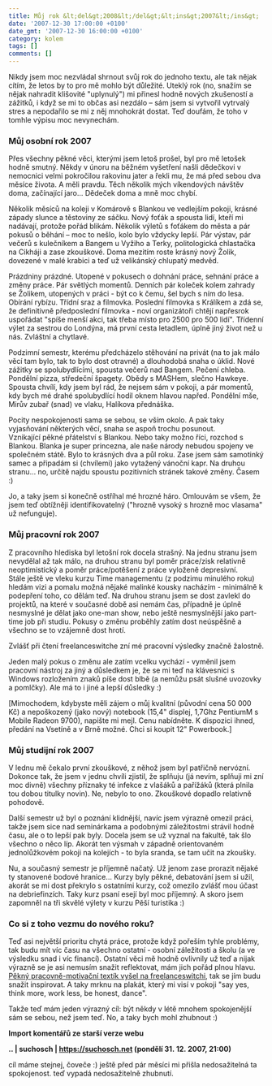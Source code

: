 ```yaml
---
title: Můj rok &lt;del&gt;2008&lt;/del&gt;&lt;ins&gt;2007&lt;/ins&gt;
date: '2007-12-30 17:00:00 +0100'
date_gmt: '2007-12-30 16:00:00 +0100'
category: kolem
tags: []
comments: []
---
```

<p>Nikdy jsem moc nezvládal shrnout svůj rok do jednoho textu, ale tak nějak cítím, že letos by to pro mě mohlo být důležité. Uteklý rok (no, snažím se nějak nahradit klišovité "uplynulý") mi přinesl hodně nových zkušeností a zážitků, i když se mi to občas asi nezdálo &ndash; sám jsem si vytvořil vytrvalý stres a nepodařilo se mi z něj mnohokrát dostat. Teď doufám, že toho v tomhle výpisu moc nevynechám.</p>
<h3>Můj osobní rok 2007</h3>
<p>Přes všechny pěkné věci, kterými jsem letoš prošel, byl pro mě letošek hodně smutný. Někdy v únoru na běžném vyšetření našli dědečkovi v nemocnici velmi pokročilou rakovinu jater a řekli mu, že má před sebou dva měsíce života. A měli pravdu. Těch několik mých víkendových návštěv doma, začínající jaro... Dědeček doma a mně moc chybí.</p>
<p>
Několik měsíců na koleji v Komárově s Blankou ve vedlejším pokoji, krásné západy slunce a těstoviny ze sáčku. Nový foťák a spousta lidí, kteří mi nadávají, protože pořád blikám. Několik výletů s foťákem do města a pár pokusů o běhání &ndash; moc to nešlo, kolo bylo vždycky lepší. Pár výstav, pár večerů s kulečníkem a Bangem u Vyžiho a Terky, politologická chlastačka na Cikháji a zase zkouškové. Doma mezitím roste krásný nový Žolik, dovezené v malé krabici a teď už velikánský chlupatý medvěd.</p>
<p>
Prázdniny prázdné. Utopené v pokusech o dohnání práce, sehnání práce a změny práce. Pár světlých momentů. Denních pár koleček kolem zahrady se Žolikem, utopených v práci - být co k čemu, šel bych s ním do lesa. Obírání rybízu. Třídní sraz a filmovka. Poslední filmovka s Králíkem a zdá se, že definitivně předposlední filmovka - noví organizátoři chtějí napřesrok uspořádat "spíše menší akci, tak třeba místo pro 2500 pro 500 lidí". Třídenní výlet za sestrou do Londýna, má první cesta letadlem, úplně jiný život než u nás. Zvláštní a chytlavé.</p>
<p>
Podzimní semestr, kterému předcházelo stěhování na privát (na to jak málo věcí tam bylo, tak to bylo dost otravné) a dlouhodobá snaha o úklid. Nové zážitky se spolubydlícími, spousta večerů nad Bangem. Pečení chleba. Pondělní pizza, středeční špagety. Obědy s MASHem, slečno Hawkeye. Spousta chvílí, kdy jsem byl rád, že nejsem sám v pokoji, a pár momentů, kdy bych mé drahé spolubydlící hodil oknem hlavou napřed. Pondělní mše, Mirův zubař (snad) ve vlaku, Halíkova přednáška.</p>
<p>
Pocity nespokojenosti sama se sebou, se vším okolo. A pak taky vyjasňování některých věcí, snaha se aspoň trochu posunout.<br />
Vznikající pěkné přátelství s Blankou. Nebo taky možno říci, rozchod s Blankou. Blanka je super princezna, ale naše národy nebudou spojeny ve společném státě. Bylo to krásných dva a půl roku. Zase jsem sám samotinký samec a připadám si (chvílemi) jako vytažený vánoční kapr. Na druhou stranu... no, určitě najdu spoustu pozitivních stránek takové změny. Časem :)</p>
<p>
Jo, a taky jsem si konečně ostříhal mé hrozné háro. Omlouvám se všem, že jsem teď obtížněji identifikovatelný ("hrozně vysoký s hrozně moc vlasama" už nefunguje).</p>
<h3>Můj pracovní rok 2007</h3>
<p>Z pracovního hlediska byl letošní rok docela strašný. Na jednu stranu jsem nevydělal až tak málo, na druhou stranu byl poměr práce/zisk relativně neoptimistický a poměr práce/potěšení z práce vyloženě depresivní.<br />
Stále ještě ve vleku kurzu Time managementu (z podzimu minulého roku) hledám vizi a pomalu možná nějaké malinké kousky nacházím - minimálně k podepření toho, co dělám teď. Na druhou stranu jsem se dost zavlekl do projektů, na které v současné době asi nemám čas, případně je úplně nesmyslné je dělat jako one-man show, nebo ještě nesmyslnější jako part-time job při studiu. Pokusy o změnu proběhly zatím dost neúspěšně a všechno se to vzájemně dost hrotí.</p>
<p>
Zvlášť při čtení freelanceswitche zní mé pracovní výsledky značně žalostně. </p>
<p>
Jeden malý pokus o změnu ale zatím vcelku vychází - vyměnil jsem pracovní nástroj za jiný a důsledkem je, že se mi teď na klávesnici s Windows rozložením znaků píše dost blbě (a nemůžu psát slušné uvozovky a pomlčky). Ale má to i jiné a lepší důsledky :) </p>
<p>
[Mimochodem, kdybyste měli zájem o můj kvalitní (původní cena 50 000 Kč) a nepoškozený (jako nový) notebook (15,4" displej, 1,7Ghz PentiumM s Mobile Radeon 9700), napište mi mejl. Cenu nabídněte. K dispozici ihned, předání na Vsetíně a v Brně možné. Chci si koupit 12" Powerbook.]</p>
<h3>Můj studijní rok 2007</h3>
<p>V lednu mě čekalo první zkouškové, z něhož jsem byl patřičně nervózní. Dokonce tak, že jsem v jednu chvíli zjistil, že splňuju (já nevím, splňuji mi zní moc divně) všechny příznaky té infekce z vlašáků a pařížáků (která plnila tou dobou titulky novin). Ne, nebylo to ono. Zkouškové dopadlo relativně pohodově.</p>
<p>
Další semestr už byl o poznání klidnější, navíc jsem výrazně omezil práci, takže jsem sice nad seminárkama a podobnými záležitostmi strávil hodně času, ale o to lepší pak byly. Docela jsem se už vyznal na fakultě, tak šlo všechno o něco líp. Akorát ten výsmah v západně orientovaném jednolůžkovém pokoji na kolejích - to byla sranda, se tam učit na zkoušky.</p>
<p>
Nu, a současný semestr je příjemně načatý. Už jenom zase prorazit nějaké ty stanovené bodové hranice... Kurzy byly pěkné, debatování jsem si užil, akorát se mi dost překrylo s ostatními kurzy, což omezilo zvlášť mou účast na debriefinzích. Taky kurz psaní esejí byl moc příjemný. A skoro jsem zapomněl na tři skvělé výlety v kurzu Pěší turistika :)</p>
<h3>Co si z toho vezmu do nového roku?</h3>
<p>Teď asi největší prioritu chytá práce, protože když pořeším tyhle problémy, tak budu mít víc času na všechno ostatní - osobní záležitosti a školu (a ve výsledku snad i víc financí). Ostatní věci mě hodně ovlivnily už teď a nijak výrazně se je asi nemusím snažit reflektovat, mám jich pořád plnou hlavu.<br />
<a href="https://freelanceswitch.com/working/10-new-year’s-resolutions-for-the-freelance-developer/">Pěkný pracovně-motivační textík vyšel na freelanceswitchi</a>, tak se jím budu snažit inspirovat. A taky mrknu na plakát, který mi visí v pokoji "say yes, think more, work less, be honest, dance".</p>
<p>
Takže teď mám jeden výrazný cíl: být někdy v létě mnohem spokojenější sám se sebou, než jsem teď. No, a taky bych mohl zhubnout :)</p>
<div class="import-komentaru">
<p><strong>Import komentářů ze starší verze webu</strong></p>
<div class="comment">
<p style="font-weight:bold"><span class="compredmet">..</span> | <span class="comname">suchosch</span> |  <a href="https://suchosch.net">https://suchosch.net</a> (pondělí&nbsp;31.&nbsp;12.&nbsp;2007,&nbsp;21:00)</p>
<p>cíl máme stejnej, čoveče :) ještě před pár měsíci mi přišla nedosažitelná ta spokojenost. teď vypadá nedosažitelně zhubnutí. </p>
</div>
</div>
